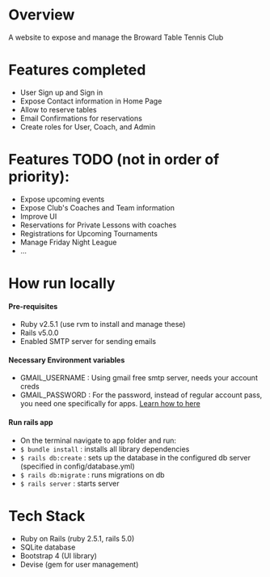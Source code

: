 # Overview
A website to expose and manage the Broward Table Tennis Club

# Features completed
- User Sign up and Sign in
- Expose Contact information in Home Page
- Allow to reserve tables
- Email Confirmations for reservations
- Create roles for User, Coach, and Admin

# Features TODO (not in order of priority):
- Expose upcoming events
- Expose Club's Coaches and Team information
- Improve UI
- Reservations for Private Lessons with coaches
- Registrations for Upcoming Tournaments
- Manage Friday Night League
- ...
 

# How run locally
#### Pre-requisites
- Ruby v2.5.1  (use rvm to install and manage these)
- Rails v5.0.0
- Enabled SMTP server for sending emails

#### Necessary Environment variables
- GMAIL_USERNAME : Using gmail free smtp server, needs your account creds 
- GMAIL_PASSWORD : For the password, instead of regular account pass, you 
need one specifically for apps. [Learn how to here][1]    

#### Run rails app
- On the terminal navigate to app folder and run:
- `$ bundle install` : installs all library dependencies
- `$ rails db:create` : sets up the database in the configured db server 
(specified in config/database.yml)
- `$ rails db:migrate` : runs migrations on db
- `$ rails server` : starts server

###

# Tech Stack
- Ruby on Rails (ruby 2.5.1, rails 5.0)
- SQLite database
- Bootstrap 4 (UI library)
- Devise (gem for user management)



[1]: https://support.google.com/accounts/answer/185833?hl=en
